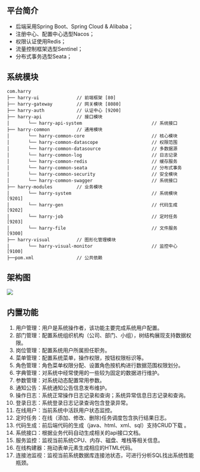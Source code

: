 
## 平台简介

* 后端采用Spring Boot、Spring Cloud & Alibaba；
* 注册中心、配置中心选型Nacos；
* 权限认证使用Redis；
* 流量控制框架选型Sentinel；
* 分布式事务选型Seata；

## 系统模块

~~~
com.harry     
├── harry-ui              // 前端框架 [80]
├── harry-gateway         // 网关模块 [8080]
├── harry-auth            // 认证中心 [9200]
├── harry-api             // 接口模块
│       └── harry-api-system                          // 系统接口
├── harry-common          // 通用模块
│       └── harry-common-core                         // 核心模块
│       └── harry-common-datascope                    // 权限范围
│       └── harry-common-datasource                   // 多数据源
│       └── harry-common-log                          // 日志记录
│       └── harry-common-redis                        // 缓存服务
│       └── harry-common-seata                        // 分布式事务
│       └── harry-common-security                     // 安全模块
│       └── harry-common-swagger                      // 系统接口
├── harry-modules         // 业务模块
│       └── harry-system                              // 系统模块 [9201]
│       └── harry-gen                                 // 代码生成 [9202]
│       └── harry-job                                 // 定时任务 [9203]
│       └── harry-file                                // 文件服务 [9300]
├── harry-visual          // 图形化管理模块
│       └── harry-visual-monitor                      // 监控中心 [9100]
├──pom.xml                // 公共依赖
~~~

## 架构图

<img src="https://oscimg.oschina.net/oscnet/up-82e9722ecb846786405a904bafcf19f73f3.png"/>

## 内置功能

1.  用户管理：用户是系统操作者，该功能主要完成系统用户配置。
2.  部门管理：配置系统组织机构（公司、部门、小组），树结构展现支持数据权限。
3.  岗位管理：配置系统用户所属担任职务。
4.  菜单管理：配置系统菜单，操作权限，按钮权限标识等。
5.  角色管理：角色菜单权限分配、设置角色按机构进行数据范围权限划分。
6.  字典管理：对系统中经常使用的一些较为固定的数据进行维护。
7.  参数管理：对系统动态配置常用参数。
8.  通知公告：系统通知公告信息发布维护。
9.  操作日志：系统正常操作日志记录和查询；系统异常信息日志记录和查询。
10. 登录日志：系统登录日志记录查询包含登录异常。
11. 在线用户：当前系统中活跃用户状态监控。
12. 定时任务：在线（添加、修改、删除)任务调度包含执行结果日志。
13. 代码生成：前后端代码的生成（java、html、xml、sql）支持CRUD下载 。
14. 系统接口：根据业务代码自动生成相关的api接口文档。
15. 服务监控：监视当前系统CPU、内存、磁盘、堆栈等相关信息。
16. 在线构建器：拖动表单元素生成相应的HTML代码。
17. 连接池监视：监视当前系统数据库连接池状态，可进行分析SQL找出系统性能瓶颈。
